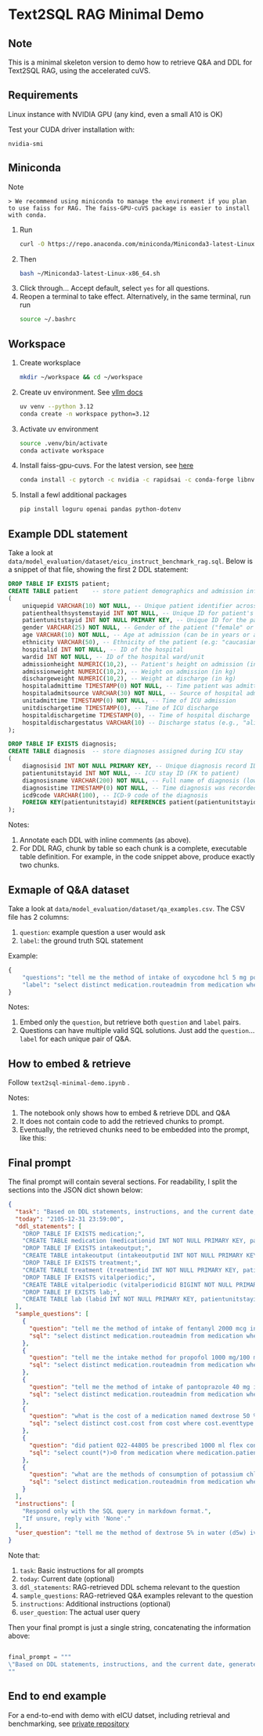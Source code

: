 
# Text2SQL RAG Minimal Demo

## Note

This is a minimal skeleton version to demo how to retrieve Q&A and DDL for Text2SQL RAG, using the accelerated cuVS. 

## Requirements

Linux instance with NVIDIA GPU (any kind, even a small A10 is OK)

Test your CUDA driver installation with: 
```
nvidia-smi
```

## Miniconda

> [!NOTE]
    > We recommend using miniconda to manage the environment if you plan to use faiss for RAG. The faiss-GPU-cuVS package is easier to install with conda.

1. Run
	```bash
	curl -O https://repo.anaconda.com/miniconda/Miniconda3-latest-Linux-x86_64.sh
	```
2. Then
	```bash
	bash ~/Miniconda3-latest-Linux-x86_64.sh
	```
3. Click through... Accept default, select `yes` for all questions.
4. Reopen a terminal to take effect. Alternatively, in the same terminal, run run
	```bash
	source ~/.bashrc
	```

## Workspace

1. Create worksplace
	```bash
	mkdir ~/workspace && cd ~/workspace
	```
2. Create uv environment. See [vllm docs](https://docs.vllm.ai/en/stable/getting_started/quickstart.html#prerequisites)
	```bash
	uv venv --python 3.12
	conda create -n workspace python=3.12
	```
3. Activate uv environment
	```bash
	source .venv/bin/activate
	conda activate workspace
	```
4. Install faiss-gpu-cuvs. For the latest version, see [here](https://github.com/facebookresearch/faiss/blob/main/INSTALL.md#installing-faiss-via-conda)
	```bash
	conda install -c pytorch -c nvidia -c rapidsai -c conda-forge libnvjitlink faiss-gpu-cuvs=1.12.0
	```
5. Install a fewl additional packages
    ```bash
    pip install loguru openai pandas python-dotenv
    ```

## Example DDL statement

Take a look at `data/model_evaluation/dataset/eicu_instruct_benchmark_rag.sql`. Below is a snippet of that file, showing the first 2 DDL statement: 

```sql
DROP TABLE IF EXISTS patient;
CREATE TABLE patient    -- store patient demographics and admission information
(
    uniquepid VARCHAR(10) NOT NULL, -- Unique patient identifier across the system
    patienthealthsystemstayid INT NOT NULL, -- Unique ID for patient's entire hospital stay
    patientunitstayid INT NOT NULL PRIMARY KEY, -- Unique ID for the patient's ICU stay
    gender VARCHAR(25) NOT NULL, -- Gender of the patient ("female" or "male") (lowercase)
    age VARCHAR(10) NOT NULL, -- Age at admission (can be in years or an age category)
    ethnicity VARCHAR(50), -- Ethnicity of the patient (e.g: "caucasian", "native american", "hispanic", "african american", "other/unknown", "asian" or null) (lowercase)
    hospitalid INT NOT NULL, -- ID of the hospital
    wardid INT NOT NULL, -- ID of the hospital ward/unit
    admissionheight NUMERIC(10,2), -- Patient's height on admission (in cm)
    admissionweight NUMERIC(10,2), -- Weight on admission (in kg)
    dischargeweight NUMERIC(10,2), -- Weight at discharge (in kg)
    hospitaladmittime TIMESTAMP(0) NOT NULL, -- Time patient was admitted to hospital
    hospitaladmitsource VARCHAR(30) NOT NULL, -- Source of hospital admission (e.g., "operating room", "floor", "other hospital", "emergency department", "direct admit", "step-down unit (sdu)", "acute care/floor", "recovery room", "icu to sdu", "other icu" or "pacu") (lowercase)
    unitadmittime TIMESTAMP(0) NOT NULL, -- Time of ICU admission
    unitdischargetime TIMESTAMP(0), -- Time of ICU discharge
    hospitaldischargetime TIMESTAMP(0), -- Time of hospital discharge
    hospitaldischargestatus VARCHAR(10) -- Discharge status (e.g., "alive", "expired" or null)
);

DROP TABLE IF EXISTS diagnosis;
CREATE TABLE diagnosis  -- store diagnoses assigned during ICU stay
(
    diagnosisid INT NOT NULL PRIMARY KEY, -- Unique diagnosis record ID
    patientunitstayid INT NOT NULL, -- ICU stay ID (FK to patient)
    diagnosisname VARCHAR(200) NOT NULL, -- Full name of diagnosis (lowercase)
    diagnosistime TIMESTAMP(0) NOT NULL, -- Time diagnosis was recorded
    icd9code VARCHAR(100), -- ICD-9 code of the diagnosis
    FOREIGN KEY(patientunitstayid) REFERENCES patient(patientunitstayid)
);
```

Notes:
1. Annotate each DDL with inline comments (as above).
2. For DDL RAG, chunk by table so each chunk is a complete, executable table definition. For example, in the code snippet above, produce exactly two chunks.

## Exmaple of Q&A dataset

Take a look at `data/model_evaluation/dataset/qa_examples.csv`. The CSV file has 2 columns: 

1. `question`: example question a user would ask
2. `label`: the ground truth SQL statement

Example: 

```python
{
    "questions": "tell me the method of intake of oxycodone hcl 5 mg po tabs (range) prn?"
    "label": "select distinct medication.routeadmin from medication where medication.drugname = 'oxycodone hcl 5 mg po tabs (range) prn'"
}
```

Notes: 
1. Embed only the `question`, but retrieve both `question` and `label` pairs.
2. Questions can have multiple valid SQL solutions. Just add the `question`... `label` for each unique pair of Q&A. 

## How to embed & retrieve

Follow `text2sql-minimal-demo.ipynb` . 

Notes: 
1. The notebook only shows how to embed & retrieve DDL and Q&A 
2. It does not contain code to add the retrieved chunks to prompt. 
3. Eventually, the retrieved chunks need to be embedded into the prompt, like this: 

## Final prompt

The final prompt will contain several sections. For readability, I split the sections into the JSON dict shown below:  

```json
{
  "task": "Based on DDL statements, instructions, and the current date, generate a SQL query in the following SQLite schema to answer the question. If the question cannot be answered using the available tables and columns in the DDL (i.e., it is out of scope), return only: None.",
  "today": "2105-12-31 23:59:00",
  "ddl_statements": [
    "DROP TABLE IF EXISTS medication;",
    "CREATE TABLE medication (medicationid INT NOT NULL PRIMARY KEY, patientunitstayid INT NOT NULL, drugname VARCHAR(220) NOT NULL, dosage VARCHAR(60) NOT NULL, routeadmin VARCHAR(120) NOT NULL, drugstarttime TIMESTAMP(0), drugstoptime TIMESTAMP(0), FOREIGN KEY(patientunitstayid) REFERENCES patient(patientunitstayid));",
    "DROP TABLE IF EXISTS intakeoutput;",
    "CREATE TABLE intakeoutput (intakeoutputid INT NOT NULL PRIMARY KEY, patientunitstayid INT NOT NULL, cellpath VARCHAR(500) NOT NULL, celllabel VARCHAR(255) NOT NULL, cellvaluenumeric NUMERIC(12,4) NOT NULL, intakeoutputtime TIMESTAMP(0) NOT NULL, FOREIGN KEY(patientunitstayid) REFERENCES patient(patientunitstayid));",
    "DROP TABLE IF EXISTS treatment;",
    "CREATE TABLE treatment (treatmentid INT NOT NULL PRIMARY KEY, patientunitstayid INT NOT NULL, treatmentname VARCHAR(200) NOT NULL, treatmenttime TIMESTAMP(0) NOT NULL, FOREIGN KEY(patientunitstayid) REFERENCES patient(patientunitstayid));",
    "DROP TABLE IF EXISTS vitalperiodic;",
    "CREATE TABLE vitalperiodic (vitalperiodicid BIGINT NOT NULL PRIMARY KEY, patientunitstayid INT NOT NULL, temperature NUMERIC(11,4), sao2 INT, heartrate INT, respiration INT, systemicsystolic INT, systemicdiastolic INT, systemicmean INT, observationtime TIMESTAMP(0) NOT NULL, FOREIGN KEY(patientunitstayid) REFERENCES patient(patientunitstayid));",
    "DROP TABLE IF EXISTS lab;",
    "CREATE TABLE lab (labid INT NOT NULL PRIMARY KEY, patientunitstayid INT NOT NULL, labname VARCHAR(256) NOT NULL, labresult NUMERIC(11,4) NOT NULL, labresulttime TIMESTAMP(0) NOT NULL, FOREIGN KEY(patientunitstayid) REFERENCES patient(patientunitstayid));"
  ],
  "sample_questions": [
    {
      "question": "tell me the method of intake of fentanyl 2000 mcg in d5w 100 ml infusion final conc = 20 mcg/ml?",
      "sql": "select distinct medication.routeadmin from medication where medication.drugname = 'fentanyl 2000 mcg in d5w 100 ml infusion final conc = 20 mcg/ml'"
    },
    {
      "question": "tell me the intake method for propofol 1000 mg/100 ml?",
      "sql": "select distinct medication.routeadmin from medication where medication.drugname = 'propofol 1000 mg/100 ml'"
    },
    {
      "question": "tell me the method of intake of pantoprazole 40 mg intravenous solution?",
      "sql": "select distinct medication.routeadmin from medication where medication.drugname = 'pantoprazole 40 mg intravenous solution'"
    },
    {
      "question": "what is the cost of a medication named dextrose 50 % in water (d50w) iv syringe?",
      "sql": "select distinct cost.cost from cost where cost.eventtype = 'medication' and cost.eventid in ( select medication.medicationid from medication where medication.drugname = 'dextrose 50 % in water (d50w) iv syringe' )"
    },
    {
      "question": "did patient 022-44805 be prescribed 1000 ml flex cont: sodium chloride 0.9 % iv soln, dextrose 5% in water (d5w) iv : 1000 ml bag, or potassium chloride in 12/2105?",
      "sql": "select count(*)>0 from medication where medication.patientunitstayid in ( select patient.patientunitstayid from patient where patient.patienthealthsystemstayid in ( select patient.patienthealthsystemstayid from patient where patient.uniquepid = '022-44805' ) ) and medication.drugname in ( '1000 ml flex cont: sodium chloride 0.9 % iv soln', 'dextrose 5% in water (d5w) iv : 1000 ml bag', 'potassium chloride' ) and strftime('%y-%m',medication.drugstarttime) = '2105-12'"
    },
    {
      "question": "what are the methods of consumption of potassium chloride 20 meq/50 ml iv piggy back 50 ml bag?",
      "sql": "select distinct medication.routeadmin from medication where medication.drugname = 'potassium chloride 20 meq/50 ml iv piggy back 50 ml bag'"
    }
  ],
  "instructions": [
    "Respond only with the SQL query in markdown format.",
    "If unsure, reply with 'None'."
  ],
  "user_question": "tell me the method of dextrose 5% in water (d5w) iv : 1000 ml bag intake?"
}
```
Note that: 
1. `task`: Basic instructions for all prompts
2. `today`: Current date (optional)
3. `ddl_statements`: RAG-retrieved DDL schema relevant to the question
4. `sample_questions`: RAG-retrieved Q&A examples relevant to the question
5. `instructions`: Additional instructions (optional)
6. `user_question`: The actual user query

Then your final prompt is just a single string, concatenating the information above: 

```python

final_prompt = """
\"Based on DDL statements, instructions, and the current date, generate a SQL query in the following sqlite to answer the question.\\nIf the question cannot be answered using the available tables and columns in the DDL (i.e., it is out of scope), return only: None.\\nToday is 2105-12-31 23:59:00\\nDDL statements:\\nDROP TABLE IF EXISTS medication;\\nCREATE TABLE medication  -- store medication administration records\\n(\\n    medicationid INT NOT NULL PRIMARY KEY, -- Unique medication record ID\\n    patientunitstayid INT NOT NULL, -- ICU stay ID (FK to patient)\\n    drugname VARCHAR(220) NOT NULL, -- Name of the medication (lowercase)\\n    dosage VARCHAR(60) NOT NULL, -- Dosage of the drug\\n    routeadmin VARCHAR(120) NOT NULL, -- Route of administration (e.g., \\\"iv\\\", \\\"po\\\", ...etc) (lowercase)\\n    drugstarttime TIMESTAMP(0), -- Time drug administration started\\n    drugstoptime TIMESTAMP(0), -- Time drug administration stopped\\n    FOREIGN KEY(patientunitstayid) REFERENCES patient(patientunitstayid)\\n);\\nDROP TABLE IF EXISTS intakeoutput;\\nCREATE TABLE intakeoutput  -- store intake/output measurements (fluids, urine, etc.)\\n(\\n    intakeoutputid INT NOT NULL PRIMARY KEY, -- Unique intake/output record ID\\n    patientunitstayid INT NOT NULL, -- ICU stay ID (FK to patient)\\n    cellpath VARCHAR(500) NOT NULL, -- Hierarchical label/path (lowercase)   \\n    celllabel VARCHAR(255) NOT NULL, -- Label describing the intake/output (lowercase)\\n    cellvaluenumeric NUMERIC(12,4) NOT NULL, -- Volume or quantity recorded\\n    intakeoutputtime TIMESTAMP(0) NOT NULL, -- Time of measurement\\n    FOREIGN KEY(patientunitstayid) REFERENCES patient(patientunitstayid)\\n);\\nDROP TABLE IF EXISTS treatment;\\nCREATE TABLE treatment  -- store treatments administered during ICU stay\\n(\\n    treatmentid INT NOT NULL PRIMARY KEY, -- Unique treatment record ID\\n    patientunitstayid INT NOT NULL, -- ICU stay ID (FK to patient)\\n    treatmentname VARCHAR(200) NOT NULL, -- Name of the treatment administered (lowercase)\\n    treatmenttime TIMESTAMP(0) NOT NULL, -- Time the treatment was given\\n    FOREIGN KEY(patientunitstayid) REFERENCES patient(patientunitstayid)\\n);\\nDROP TABLE IF EXISTS vitalperiodic;\\nCREATE TABLE vitalperiodic  -- store periodic vital signs measured during ICU stay\\n(\\n    vitalperiodicid BIGINT NOT NULL PRIMARY KEY, -- Unique ID for vital sign entry\\n    patientunitstayid INT NOT NULL, -- ICU stay ID (FK to patient)\\n    temperature NUMERIC(11,4), -- Body temperature (Celsius)\\n    sao2 INT, -- Oxygen saturation (%)\\n    heartrate INT, -- Heart rate (bpm)\\n    respiration INT, -- Respiratory rate (breaths per minute)\\n    systemicsystolic INT, -- Systolic blood pressure (mmHg)\\n    systemicdiastolic INT, -- Diastolic blood pressure (mmHg)\\n    systemicmean INT, -- Mean arterial pressure (mmHg)\\n    observationtime TIMESTAMP(0) NOT NULL, -- Time of observation\\n    FOREIGN KEY(patientunitstayid) REFERENCES patient(patientunitstayid)\\n);\\nDROP TABLE IF EXISTS lab;\\nCREATE TABLE lab  -- store lab test results\\n(\\n    labid INT NOT NULL PRIMARY KEY, -- Unique lab test result ID\\n    patientunitstayid INT NOT NULL, -- ICU stay ID (FK to patient)\\n    labname VARCHAR(256) NOT NULL, -- Name of the lab test (lowercase)\\n    labresult NUMERIC(11,4) NOT NULL, -- Result value\\n    labresulttime TIMESTAMP(0) NOT NULL, -- Time when the lab result was recorded\\n    FOREIGN KEY(patientunitstayid) REFERENCES patient(patientunitstayid)\\n);\\nHere are some sample question and correct SQL (may or may not be useful in constructing the SQL to answer the question) :\\n\\nQuestion: tell me the method of intake of fentanyl 2000 mcg in d5w 100 ml infusion final conc = 20 mcg/ml?.  SQL answer: ```sql\\nselect distinct medication.routeadmin from medication where medication.drugname = 'fentanyl 2000 mcg in d5w 100 ml infusion final conc = 20 mcg/ml'\\n```\\nQuestion: tell me the intake method for propofol 1000 mg/100 ml?.  SQL answer: ```sql\\nselect distinct medication.routeadmin from medication where medication.drugname = 'propofol 1000 mg/100 ml'\\n```\\nQuestion: tell me the method of intake of pantoprazole 40 mg intravenous solution?.  SQL answer: ```sql\\nselect distinct medication.routeadmin from medication where medication.drugname = 'pantoprazole 40 mg intravenous solution'\\n```\\nQuestion: what is the cost of a medication named dextrose 50 % in water (d50w) iv syringe?.  SQL answer: ```sql\\nselect distinct cost.cost from cost where cost.eventtype = 'medication' and cost.eventid in ( select medication.medicationid from medication where medication.drugname = 'dextrose 50 % in water (d50w) iv syringe' )\\n```\\nQuestion: did patient 022-44805 be prescribed 1000 ml flex cont: sodium chloride 0.9 % iv soln, dextrose 5% in water (d5w) iv : 1000 ml bag, or potassium chloride in 12/2105?.  SQL answer: ```sql\\nselect count(*)>0 from medication where medication.patientunitstayid in ( select patient.patientunitstayid from patient where patient.patienthealthsystemstayid in ( select patient.patienthealthsystemstayid from patient where patient.uniquepid = '022-44805' ) ) and medication.drugname in ( '1000 ml flex cont: sodium chloride 0.9 % iv soln', 'dextrose 5% in water (d5w) iv : 1000 ml bag', 'potassium chloride' ) and strftime('%y-%m',medication.drugstarttime) = '2105-12'\\n```\\nQuestion: what are the methods of consumption of potassium chloride 20 meq/50 ml iv piggy back 50 ml bag?.  SQL answer: ```sql\\nselect distinct medication.routeadmin from medication where medication.drugname = 'potassium chloride 20 meq/50 ml iv piggy back 50 ml bag'\\n```\\n\\nInstructions:\\n- Respond only with the SQL query in markdown format. If unsure, reply with \\\"None\\\"\"}, {\"role\": \"user\", \"content\": \"tell me the method of dextrose 5% in water (d5w) iv : 1000 ml bag intake?\"
""
```
## End to end example

For a end-to-end with demo with eICU datset, including retrieval and benchmarking, see [private repository](https://github.com/xinyu-dev/vrdc_text2sql)




